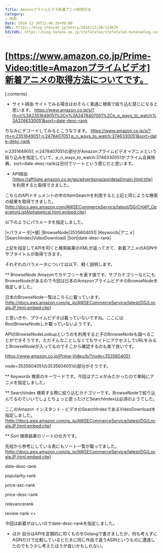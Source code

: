 ```yaml
---
Title: Amazonプライムビデオ新着アニメ取得方法
Category:
- 技術
Date: 2016-12-30T12:46:39+09:00
URL: https://blog.stenyan.jp/entry/2016/12/30/124639
EditURL: https://blog.hatena.ne.jp/stefafafan/stefafafan.hatenablog.com/atom/entry/10328749687201806904
---
```


[https://www.amazon.co.jp/Prime-Video:title=Amazonプライムビデオ]新着アニメの取得方法についてです。
====

[:contents]

* サイト経由
サイトでみる場合はおそらく普通に検索で絞り込む感じになると思います。
https://www.amazon.co.jp/s/?rh=n%3A2351649051%2Cn%3A2478407051%2Cp_n_ways_to_watch%3A3746330051&sort=date-desc-rank

ちなみにデコードしてみるとこうなります。
https://www.amazon.co.jp/s/?rh=n:2351649051,n:2478407051,p_n_ways_to_watch:3746330051&sort=date-desc-rank

n:2351649051, n:2478407051の部分がAmazonプライムビデオ→アニメという絞り込みを指定していて、p_n_ways_to_watch:3746330051がプライム会員特典、sort=date-desc-rankは日付でソートという感じだと思います。

* API経由
[https://affiliate.amazon.co.jp/gp/advertising/api/detail/main.html:title] を利用すると取得できました。

こちらのAPIドキュメントの中のItemSearchを利用すると上記と同じような検索の結果を取得できました。
[http://docs.aws.amazon.com/AWSECommerceService/latest/DG/CHAP_OperationListAlphabetical.html:embed:cite]

以下のようにパラメータを指定しました。

|*パラメータ|*値|
|BrowseNode|3535604051|
|Keywords|アニメ|
|SearchIndex|VideoDownload|
|Sort|date-desc-rank|

上記を指定してAPIを叩くと検索結果のXMLが返ってきて、新着アニメのASINやサブタイトルが取得できます。

それぞれのパラメータについては以下、軽く説明します。

** BrowseNode
Amazonでカテゴリーを表す値です。サブカテゴリーなどにもBrowseNodeがあるので今回は日本のAmazonプライムビデオのBrowseNodeを指定しました。

日本のBrowseNode一覧はこちらに載っています。
[http://docs.aws.amazon.com/ja_jp/AWSECommerceService/latest/DG/LocaleJP.html:embed:cite]

と思いきや、プライムビデオは載っていないですね。ここにはRootBrowseNodeしか載っていないようです。

APIのBrowseNodeLookupというのを利用すると子のBrowseNodeも調べることができそうです。ただそんなことしなくてもサイトにアクセスしてURLをみるとBrowseNodeが入ってるのでそこから確認するのも楽で良いです。

https://www.amazon.co.jp/Prime-Video/b/?node=3535604051

node=3535604051の3535604051の部分がそうです。

** Keywords
検索のキーワードです。今回はアニメがみたかったので単純にアニメを指定しました。

** SearchIndex
検索する際に絞り込むカテゴリーです。BrowseNodeで絞り込んでるのでいいでしょとちょっと思ったけどSearchIndexは必須のようでした。

ここのAmazon インスタント・ビデオのSearchIndexであるVideoDownloadを指定しました。
[http://docs.aws.amazon.com/ja_jp/AWSECommerceService/latest/DG/LocaleJP.html:embed:cite]

** Sort
検索結果のソートの仕方です。

先程から参考にしている表にもソート一覧が載ってました。
[http://docs.aws.amazon.com/ja_jp/AWSECommerceService/latest/DG/LocaleJP.html:embed:cite]

>>
date-desc-rank

popularity-rank

price-asc-rank

price-desc-rank

relevancerank

review-rank
<<

今回は新着がほしいのでdate-desc-rankを指定しました。

* ほか
自分はAPIを定期的に叩くものをGolangで書きましたが、何も考えずにASINだけで比較しているとたまに同じ作品で違うASINというものに遭遇したのでもう少し考えたほうが良いかもしれない。
